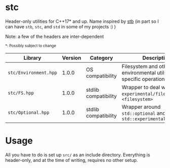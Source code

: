 # stc

Header-only utilities for C++17\* and up. Name inspired by [stb](https://github.com/nothings/stb) (in part so I can have `stb`, `stc`, and `std` in some of my projects :) )

Note: a few of the headers are inter-dependent

<sub>\*: Possibly subject to change</sub>

| Library | Version | Category | Description | Dependencies |
| --- | --- | --- | --- | --- |
| `stc/Environment.hpp` | 1.0.0  | OS compatibility | Filesystem and other environmental utils for OS-specific operations | `FS.hpp`, `Optional.hpp` |
| `stc/FS.hpp` | 1.0.0 | stdlib compatibility | Wrapper to deal with `experimental/filesystem` and `<filesystem>` | |
| `stc/Optional.hpp` | 1.0.0 | stdlib compatibility | Wrapper around `std::optional` and `std::experimental::optional` | | 

# Usage

All you have to do is set up `src/` as an include directory. Everything is header-only, and at the time of writing, requires no other setup.
